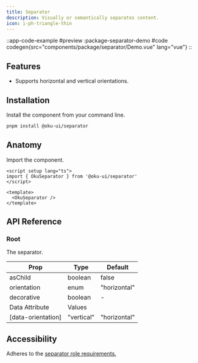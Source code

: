 ```yaml
---
title: Separator
description: Visually or semantically separates content.
icon: i-ph-triangle-thin
---
```



::app-code-example
#preview
:package-separator-demo
#code
codegen{src="components/package/separator/Demo.vue" lang="vue"}
::

## Features
- Supports horizontal and vertical orientations.


## Installation

Install the component from your command line.

```bash
pnpm install @oku-ui/separator
```

## Anatomy

Import the component.

```vue
<script setup lang="ts">
import { OkuSeparator } from '@oku-ui/separator'
</script>

<template>
  <OkuSeparator />
</template>
```

## API Reference

### Root
The separator.

| Prop | Type | Default |
| --- | --- | --- |
| <div class="code">asChild</div> | <div class="code">boolean</div> | <div class="code">false</div> |
| <div class="code">orientation</div> | <div class="code">enum</div> | <div class="code">"horizontal"</div> |
| <div class="code">decorative</div> | <div class="code">boolean</div> | - |
| Data Attribute | Values |
| <div class="code">[data-orientation]</div> | <div class="code">"vertical" | "horizontal"</div> |


## Accessibility

Adheres to the [separator role requirements.](https://www.w3.org/TR/wai-aria-1.2/#separator)